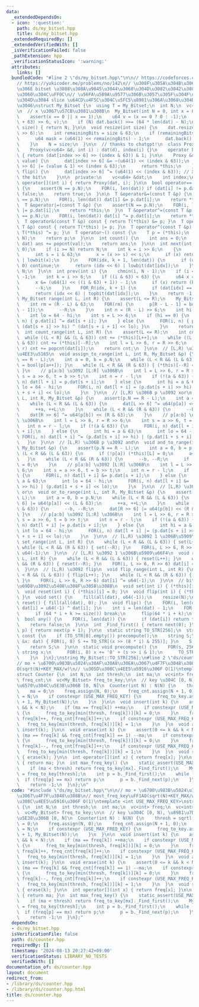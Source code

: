 ```yaml
---
data:
  _extendedDependsOn:
  - icon: ':question:'
    path: ds/my_bitset.hpp
    title: ds/my_bitset.hpp
  _extendedRequiredBy: []
  _extendedVerifiedWith: []
  _isVerificationFailed: false
  _pathExtension: hpp
  _verificationStatusIcon: ':warning:'
  attributes:
    links: []
  bundledCode: "#line 2 \"ds/my_bitset.hpp\"\n\n// https://codeforces.com/contest/914/problem/F\n\
    // https://yukicoder.me/problems/no/142\n// \u308F\u305A\u304B\u306B\u666E\u901A\
    \u306E bitset \u3088\u308A\u9045\u3044\u3068\u304D\u3082\u3042\u308B\u3088\u3046\
    \u3060\u304C\uFF0C\n// \u56FA\u5B9A\u9577\u306B\u3057\u305F\u304F\u306A\u3044\u3068\
    \u304D\u3084 slice \u64CD\u4F5C\u304C\u5FC5\u8981\u306A\u3068\u304D\u306B\u4F7F\
    \u3046\nstruct My_Bitset {\n  using T = My_Bitset;\n  int N;\n  vc<u64> dat;\n\
    \n  // x \u3067\u57CB\u3081\u308B\n  My_Bitset(int N = 0, int x = 0) : N(N) {\n\
    \    assert(x == 0 || x == 1);\n    u64 v = (x == 0 ? 0 : -1);\n    dat.assign((N\
    \ + 63) >> 6, v);\n    if (N) dat.back() >>= (64 * len(dat) - N);\n  }\n\n  int\
    \ size() { return N; }\n\n  void resize(int size) {\n    dat.resize((size + 63)\
    \ >> 6);\n    int remainingBits = size & 63;\n    if (remainingBits != 0) {\n\
    \      u64 mask = (u64(1) << remainingBits) - 1;\n      dat.back() &= mask;\n\
    \    }\n    N = size;\n  }\n\n  // thanks to chatgpt!\n  class Proxy {\n  public:\n\
    \    Proxy(vc<u64> &d, int i) : dat(d), index(i) {}\n    operator bool() const\
    \ { return (dat[index >> 6] >> (index & 63)) & 1; }\n\n    Proxy &operator=(u64\
    \ value) {\n      dat[index >> 6] &= ~(u64(1) << (index & 63));\n      dat[index\
    \ >> 6] |= (value & 1) << (index & 63);\n      return *this;\n    }\n    void\
    \ flip() {\n      dat[index >> 6] ^= (u64(1) << (index & 63)); // XOR to flip\
    \ the bit\n    }\n\n  private:\n    vc<u64> &dat;\n    int index;\n  };\n\n  Proxy\
    \ operator[](int i) { return Proxy(dat, i); }\n\n  bool operator==(const T &p)\
    \ {\n    assert(N == p.N);\n    FOR(i, len(dat)) if (dat[i] != p.dat[i]) return\
    \ false;\n    return true;\n  }\n\n  T &operator&=(const T &p) {\n    assert(N\
    \ == p.N);\n    FOR(i, len(dat)) dat[i] &= p.dat[i];\n    return *this;\n  }\n\
    \  T &operator|=(const T &p) {\n    assert(N == p.N);\n    FOR(i, len(dat)) dat[i]\
    \ |= p.dat[i];\n    return *this;\n  }\n  T &operator^=(const T &p) {\n    assert(N\
    \ == p.N);\n    FOR(i, len(dat)) dat[i] ^= p.dat[i];\n    return *this;\n  }\n\
    \  T operator&(const T &p) const { return T(*this) &= p; }\n  T operator|(const\
    \ T &p) const { return T(*this) |= p; }\n  T operator^(const T &p) const { return\
    \ T(*this) ^= p; }\n  T operator~() const {\n    T p = (*this);\n    p.flip_range(0,\
    \ N);\n    return p;\n  }\n\n  int count() {\n    int ans = 0;\n    for (u64 val:\
    \ dat) ans += popcnt(val);\n    return ans;\n  }\n\n  int next(int i) {\n    chmax(i,\
    \ 0);\n    if (i >= N) return N;\n    int k = i >> 6;\n    {\n      u64 x = dat[k];\n\
    \      int s = i & 63;\n      x = (x >> s) << s;\n      if (x) return (k << 6)\
    \ | lowbit(x);\n    }\n    FOR(idx, k + 1, len(dat)) {\n      if (dat[idx] ==\
    \ 0) continue;\n      return (idx << 6) | lowbit(dat[idx]);\n    }\n    return\
    \ N;\n  }\n\n  int prev(int i) {\n    chmin(i, N - 1);\n    if (i <= -1) return\
    \ -1;\n    int k = i >> 6;\n    if ((i & 63) < 63) {\n      u64 x = dat[k];\n\
    \      x &= (u64(1) << ((i & 63) + 1)) - 1;\n      if (x) return (k << 6) | topbit(x);\n\
    \      --k;\n    }\n    FOR_R(idx, k + 1) {\n      if (dat[idx] == 0) continue;\n\
    \      return (idx << 6) | topbit(dat[idx]);\n    }\n    return -1;\n  }\n\n \
    \ My_Bitset range(int L, int R) {\n    assert(L <= R);\n    My_Bitset p(R - L);\n\
    \    int rm = (R - L) & 63;\n    FOR(rm) {\n      p[R - L - 1] = bool((*this)[R\
    \ - 1]);\n      --R;\n    }\n    int n = (R - L) >> 6;\n    int hi = L & 63;\n\
    \    int lo = 64 - hi;\n    int s = L >> 6;\n    if (hi == 0) {\n      FOR(i,\
    \ n) { p.dat[i] ^= dat[s + i]; }\n    } else {\n      FOR(i, n) { p.dat[i] ^=\
    \ (dat[s + i] >> hi) ^ (dat[s + i + 1] << lo); }\n    }\n    return p;\n  }\n\n\
    \  int count_range(int L, int R) {\n    assert(L <= R);\n    int cnt = 0;\n  \
    \  while ((L < R) && (L & 63)) cnt += (*this)[L++];\n    while ((L < R) && (R\
    \ & 63)) cnt += (*this)[--R];\n    int l = L >> 6, r = R >> 6;\n    FOR(i, l,\
    \ r) cnt += popcnt(dat[i]);\n    return cnt;\n  }\n\n  // [L,R) \u306B p \u3092\
    \u4EE3\u5165\n  void assign_to_range(int L, int R, My_Bitset &p) {\n    assert(p.N\
    \ == R - L);\n    int a = 0, b = p.N;\n    while (L < R && (L & 63)) { (*this)[L++]\
    \ = bool(p[a++]); }\n    while (L < R && (R & 63)) { (*this)[--R] = bool(p[--b]);\
    \ }\n    // p[a:b] \u3092 [L:R] \u306B\n    int l = L >> 6, r = R >> 6;\n    int\
    \ s = a >> 6, t = b >> t;\n    int n = r - l;\n    if (!(a & 63)) {\n      FOR(i,\
    \ n) dat[l + i] = p.dat[s + i];\n    } else {\n      int hi = a & 63;\n      int\
    \ lo = 64 - hi;\n      FOR(i, n) dat[l + i] = (p.dat[s + i] >> hi) | (p.dat[1\
    \ + s + i] << lo);\n    }\n  }\n\n  // [L,R) \u306B p \u3092 xor\n  void xor_to_range(int\
    \ L, int R, My_Bitset &p) {\n    assert(p.N == R - L);\n    int a = 0, b = p.N;\n\
    \    while (L < R && (L & 63)) {\n      dat[L >> 6] ^= u64(p[a]) << (L & 63);\n\
    \      ++a, ++L;\n    }\n    while (L < R && (R & 63)) {\n      --b, --R;\n  \
    \    dat[R >> 6] ^= u64(p[b]) << (R & 63);\n    }\n    // p[a:b] \u3092 [L:R]\
    \ \u306B\n    int l = L >> 6, r = R >> 6;\n    int s = a >> 6, t = b >> t;\n \
    \   int n = r - l;\n    if (!(a & 63)) {\n      FOR(i, n) dat[l + i] ^= p.dat[s\
    \ + i];\n    } else {\n      int hi = a & 63;\n      int lo = 64 - hi;\n     \
    \ FOR(i, n) dat[l + i] ^= (p.dat[s + i] >> hi) | (p.dat[1 + s + i] << lo);\n \
    \   }\n  }\n\n  // [L,R) \u306B p \u3092 and\n  void and_to_range(int L, int R,\
    \ My_Bitset &p) {\n    assert(p.N == R - L);\n    int a = 0, b = p.N;\n    while\
    \ (L < R && (L & 63)) {\n      if (!p[a]) (*this)[L] = 0;\n      a++, L++;\n \
    \   }\n    while (L < R && (R & 63)) {\n      --b, --R;\n      if (!p[b]) (*this)[R]\
    \ = 0;\n    }\n    // p[a:b] \u3092 [L:R] \u306B\n    int l = L >> 6, r = R >>\
    \ 6;\n    int s = a >> 6, t = b >> t;\n    int n = r - l;\n    if (!(a & 63))\
    \ {\n      FOR(i, n) dat[l + i] &= p.dat[s + i];\n    } else {\n      int hi =\
    \ a & 63;\n      int lo = 64 - hi;\n      FOR(i, n) dat[l + i] &= (p.dat[s + i]\
    \ >> hi) | (p.dat[1 + s + i] << lo);\n    }\n  }\n\n  // [L,R) \u306B p \u3092\
    \ or\n  void or_to_range(int L, int R, My_Bitset &p) {\n    assert(p.N == R -\
    \ L);\n    int a = 0, b = p.N;\n    while (L < R && (L & 63)) {\n      dat[L >>\
    \ 6] |= u64(p[a]) << (L & 63);\n      ++a, ++L;\n    }\n    while (L < R && (R\
    \ & 63)) {\n      --b, --R;\n      dat[R >> 6] |= u64(p[b]) << (R & 63);\n   \
    \ }\n    // p[a:b] \u3092 [L:R] \u306B\n    int l = L >> 6, r = R >> 6;\n    int\
    \ s = a >> 6, t = b >> t;\n    int n = r - l;\n    if (!(a & 63)) {\n      FOR(i,\
    \ n) dat[l + i] |= p.dat[s + i];\n    } else {\n      int hi = a & 63;\n     \
    \ int lo = 64 - hi;\n      FOR(i, n) dat[l + i] |= (p.dat[s + i] >> hi) | (p.dat[1\
    \ + s + i] << lo);\n    }\n  }\n\n  // [L,R) \u3092 1 \u306B\u5909\u66F4\n  void\
    \ set_range(int L, int R) {\n    while (L < R && (L & 63)) { set(L++); }\n   \
    \ while (L < R && (R & 63)) { set(--R); }\n    FOR(i, L >> 6, R >> 6) dat[i] =\
    \ u64(-1);\n  }\n\n  // [L,R) \u3092 1 \u306B\u5909\u66F4\n  void reset_range(int\
    \ L, int R) {\n    while (L < R && (L & 63)) { reset(L++); }\n    while (L < R\
    \ && (R & 63)) { reset(--R); }\n    FOR(i, L >> 6, R >> 6) dat[i] = u64(0);\n\
    \  }\n\n  // [L,R) \u3092 flip\n  void flip_range(int L, int R) {\n    while (L\
    \ < R && (L & 63)) { flip(L++); }\n    while (L < R && (R & 63)) { flip(--R);\
    \ }\n    FOR(i, L >> 6, R >> 6) dat[i] ^= u64(-1);\n  }\n\n  // bitset \u306B\u4ED5\
    \u69D8\u3092\u5408\u308F\u305B\u308B\n  void set(int i) { (*this)[i] = 1; }\n\
    \  void reset(int i) { (*this)[i] = 0; }\n  void flip(int i) { (*this)[i].flip();\
    \ }\n  void set() {\n    fill(all(dat), u64(-1));\n    resize(N);\n  }\n  void\
    \ reset() { fill(all(dat), 0); }\n  void flip() {\n    FOR(i, len(dat) - 1) {\
    \ dat[i] = u64(-1) ^ dat[i]; }\n    int i = len(dat) - 1;\n    FOR(k, 64) {\n\
    \      if (64 * i + k >= size()) break;\n      flip(64 * i + k);\n    }\n  }\n\
    \  bool any() {\n    FOR(i, len(dat)) {\n      if (dat[i]) return true;\n    }\n\
    \    return false;\n  }\n\n  int _Find_first() { return next(0); }\n  int _Find_next(int\
    \ p) { return next(p + 1); }\n\n  static string TO_STR[256];\n  string to_string()\
    \ const {\n    if (TO_STR[0].empty()) precompute();\n    string S;\n    for (auto\
    \ &x: dat) { FOR(i, 8) S += TO_STR[(x >> (8 * i) & 255)]; }\n    S.resize(N);\n\
    \    return S;\n  }\n\n  static void precompute() {\n    FOR(s, 256) {\n     \
    \ string x;\n      FOR(i, 8) x += '0' + (s >> i & 1);\n      TO_STR[s] = x;\n\
    \    }\n  }\n};\nstring My_Bitset::TO_STR[256];\n#line 2 \"ds/counter.hpp\"\n\n\
    // mo + \u6700\u983B\u5024\u30AF\u30A8\u30EA\u3067\u4F7F\u3048\u308B\n// most_freq_key\uFF1A\
    O(sqrt(N)+KEY_MAX/w)\n// \u305D\u308C\u4EE5\u5916\u306F O(1)\ntemplate <int USE_MAX_FREQ_KEY>\n\
    struct Counter {\n  int N;\n  int thresh;\n  int ma;\n  vc<int> freq;\n  vc<int>\
    \ freq_cnt;\n  vc<My_Bitset> freq_to_key;\n\n  // key \u304C [0, N), \u8981\u7D20\
    \u6570\u304C\u5E38\u306B [0, N]\n  Counter(int N) : N(N) {\n    thresh = sqrtl(N);\n\
    \    ma = 0;\n    freq.assign(N, 0);\n    freq_cnt.assign(N + 1, 0);\n    freq_cnt[0]\
    \ = N;\n    if constexpr (USE_MAX_FREQ_KEY) {\n      freq_to_key.assign(thresh\
    \ + 1, My_Bitset(N));\n    }\n  }\n\n  void insert(int k) {\n    assert(0 <= k\
    \ && k < N);\n    if (ma == freq[k]) ++ma;\n    if constexpr (USE_MAX_FREQ_KEY)\
    \ {\n      freq_to_key[min(thresh, freq[k])][k] = 0;\n    }\n    freq_cnt[freq[k]]--,\
    \ freq[k]++, freq_cnt[freq[k]]++;\n    if constexpr (USE_MAX_FREQ_KEY) {\n   \
    \   freq_to_key[min(thresh, freq[k])][k] = 1;\n    }\n  }\n  void add(int k) {\
    \ insert(k); }\n\n  void erase(int k) {\n    assert(0 <= k && k < N);\n    if\
    \ (ma == freq[k] && freq_cnt[freq[k]] == 1) --ma;\n    if constexpr (USE_MAX_FREQ_KEY)\
    \ {\n      freq_to_key[min(thresh, freq[k])][k] = 0;\n    }\n    freq_cnt[freq[k]]--,\
    \ freq[k]--, freq_cnt[freq[k]]++;\n    if constexpr (USE_MAX_FREQ_KEY) {\n   \
    \   freq_to_key[min(thresh, freq[k])][k] = 1;\n    }\n  }\n  void remove(int k)\
    \ { erase(k); }\n\n  int operator[](int x) { return freq[x]; }\n\n  int max_freq()\
    \ { return ma; }\n  int max_freq_key() {\n    static_assert(USE_MAX_FREQ_KEY);\n\
    \    if (ma < thresh) return freq_to_key[mx]._Find_first();\n    My_Bitset& b\
    \ = freq_to_key[thresh];\n    int p = b._Find_first();\n    while (1) {\n    \
    \  if (freq[p] == mx) return p;\n      p = b._Find_next(p);\n    }\n    assert(0);\n\
    \    return -1;\n  }\n};\n"
  code: "#include \"ds/my_bitset.hpp\"\n\n// mo + \u6700\u983B\u5024\u30AF\u30A8\u30EA\
    \u3067\u4F7F\u3048\u308B\n// most_freq_key\uFF1AO(sqrt(N)+KEY_MAX/w)\n// \u305D\
    \u308C\u4EE5\u5916\u306F O(1)\ntemplate <int USE_MAX_FREQ_KEY>\nstruct Counter\
    \ {\n  int N;\n  int thresh;\n  int ma;\n  vc<int> freq;\n  vc<int> freq_cnt;\n\
    \  vc<My_Bitset> freq_to_key;\n\n  // key \u304C [0, N), \u8981\u7D20\u6570\u304C\
    \u5E38\u306B [0, N]\n  Counter(int N) : N(N) {\n    thresh = sqrtl(N);\n    ma\
    \ = 0;\n    freq.assign(N, 0);\n    freq_cnt.assign(N + 1, 0);\n    freq_cnt[0]\
    \ = N;\n    if constexpr (USE_MAX_FREQ_KEY) {\n      freq_to_key.assign(thresh\
    \ + 1, My_Bitset(N));\n    }\n  }\n\n  void insert(int k) {\n    assert(0 <= k\
    \ && k < N);\n    if (ma == freq[k]) ++ma;\n    if constexpr (USE_MAX_FREQ_KEY)\
    \ {\n      freq_to_key[min(thresh, freq[k])][k] = 0;\n    }\n    freq_cnt[freq[k]]--,\
    \ freq[k]++, freq_cnt[freq[k]]++;\n    if constexpr (USE_MAX_FREQ_KEY) {\n   \
    \   freq_to_key[min(thresh, freq[k])][k] = 1;\n    }\n  }\n  void add(int k) {\
    \ insert(k); }\n\n  void erase(int k) {\n    assert(0 <= k && k < N);\n    if\
    \ (ma == freq[k] && freq_cnt[freq[k]] == 1) --ma;\n    if constexpr (USE_MAX_FREQ_KEY)\
    \ {\n      freq_to_key[min(thresh, freq[k])][k] = 0;\n    }\n    freq_cnt[freq[k]]--,\
    \ freq[k]--, freq_cnt[freq[k]]++;\n    if constexpr (USE_MAX_FREQ_KEY) {\n   \
    \   freq_to_key[min(thresh, freq[k])][k] = 1;\n    }\n  }\n  void remove(int k)\
    \ { erase(k); }\n\n  int operator[](int x) { return freq[x]; }\n\n  int max_freq()\
    \ { return ma; }\n  int max_freq_key() {\n    static_assert(USE_MAX_FREQ_KEY);\n\
    \    if (ma < thresh) return freq_to_key[mx]._Find_first();\n    My_Bitset& b\
    \ = freq_to_key[thresh];\n    int p = b._Find_first();\n    while (1) {\n    \
    \  if (freq[p] == mx) return p;\n      p = b._Find_next(p);\n    }\n    assert(0);\n\
    \    return -1;\n  }\n};"
  dependsOn:
  - ds/my_bitset.hpp
  isVerificationFile: false
  path: ds/counter.hpp
  requiredBy: []
  timestamp: '2024-08-13 20:27:42+09:00'
  verificationStatus: LIBRARY_NO_TESTS
  verifiedWith: []
documentation_of: ds/counter.hpp
layout: document
redirect_from:
- /library/ds/counter.hpp
- /library/ds/counter.hpp.html
title: ds/counter.hpp
---
```

